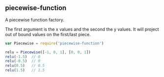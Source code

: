 ## piecewise-function

A piecewise function factory.

The first argument is the x values and the second the y values. It will project out of bound values on the first/last piece.

```js
var Piecewise = require('piecewise-function')

relu = Piecewise([-1, 0, 1], [0, 0, 1])
relu(-1.5)  // 0
relu(-0.5)  // 0
relu(0.5)   // 0.5
relu(1.5)   // 1.5
```

